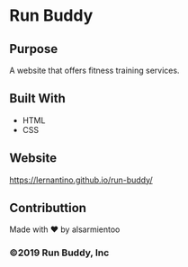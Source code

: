 # Run Buddy

## Purpose
A website that offers fitness training services.

## Built With
* HTML
* CSS

## Website
https://lernantino.github.io/run-buddy/

## Contributtion 
Made with ❤️ by alsarmientoo

### ©️2019 Run Buddy, Inc 
